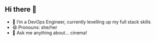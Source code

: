 ## Hi there 👋

- 🌱 I’m a DevOps Engineer, currently levelling up my full stack skills
- 😄 Pronouns: she/her
- 💬 Ask me anything about... cinema!

